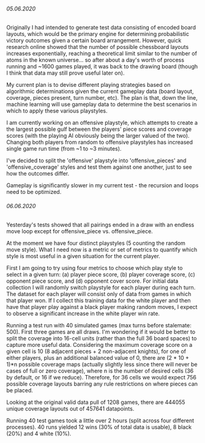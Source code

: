 ###### 05.06.2020
Originally I had intended to generate test data consisting of encoded board layouts, which would be the primary engine for determining probabilistic victory outcomes given a certain board arrangement. However, quick research online showed that the number of possible chessboard layouts increases exponentially, reaching a theoretical limit similar to the number of atoms in the known universe... so after about a day's worth of process running and ~1600 games played, it was back to the drawing board (though I think that data may still prove useful later on).

My current plan is to devise different playing strategies based on algorithmic determinations given the current gameplay data (board layout, coverage, pieces present, turn number, etc). The plan is that, down the line, machine learning will use gameplay data to determine the best scenarios in which to apply these various playstyles.

I am currently working on an offensive playstyle, which attempts to create a the largest possible gulf between the players' piece scores and coverage scores (with the playing AI obviously being the larger valued of the two). Changing both players from random to offensive playstyles has increased single game run time (from ~1 to ~3 minutes).

I've decided to split the 'offensive' playstyle into 'offensive_pieces' and 'offensive_coverage' styles and test them against one another, just to see how the outcomes differ. 

Gameplay is significantly slower in my current test - the recursion and loops need to be optimized.


###### 06.06.2020
Yesterday's tests showed that all pairings ended in a draw with an endless move loop except for offensive_piece vs. offensive_piece.

At the moment we have four distinct playstyles (5 counting the random move style). What I need now is a metric or set of metrics to quantify which style is most useful in a given situation for the current player.

First I am going to try using four metrics to choose which play style to select in a given turn: (a) player piece score, (b) player coverage score, (c) opponent piece score, and (d) opponent cover score. For initial data collection I will randomly switch playstyle for each player during each turn. The dataset for each player will consist only of data from games in which that player won. If I collect this training data for the white player and then have that player play against a black player making random moves, I expect to observe a significant increase in the white player win rate.

Running a test run with 40 simulated games (max turns before stalemate: 500). First three games are all draws. I'm wondering if it would be better to split the coverage into 16-cell units (rather than the full 36 board spaces) to capture more useful data. Considering the maximum coverage score on a given cell is 10 (8 adjacent pieces + 2 non-adjacent knights), for one of either players, plus an additional balanced value of 0, there are (2 * 10 + 1)*n possible coverage maps (actually slightly less since there will never be cases of full or zero coverage), where n is the number of desired cells (36 by default, or 16 if we reduce). Therefore, for 36 cells we would expect 756 possible coverage layouts barring any rule restrictions on where pieces can be placed.

Looking at the original valid data pull of 1208 games, there are 444055 unique coverage layouts out of 457641 datapoints.

Running 40 test games took a little over 2 hours (split across four different processes). 40 runs yielded 12 wins (30% of total data is usable), 8 black (20%) and 4 white (10%).

